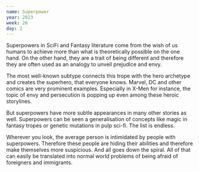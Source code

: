 ```yaml
---
name: Superpower
year: 2023
week: 26
day: 2
---
```


Superpowers in SciFi and Fantasy literature come from the wish of us humans to
achieve more than what is theoretically possible on the one hand. On the other
hand, they are a trait of being different and therefore they are often used as
an analogy to unveil prejudice and envy.

The most well-known subtype connects this trope with the hero archetype and
creates the superhero, that everyone knows. Marvel, DC and other comics are very
prominent examples. Especially in X-Men for instance, the topic of envy and
persecution is popping up even among these heroic storylines.

But superpowers have more subtle appearances in many other stories as well.
Superpowers can be seen a generalisation of concepts like magic in fantasy
tropes or genetic mutations in pulp sci-fi. The list is endless.

Wherever you look, the average person is intimidated by people with superpowers.
Therefore these people are hiding their abilities and therefore make themselves
more suspicious. And all goes down the spiral. All of that can easily be
translated into normal world problems of being afraid of foreigners and
immigrants.
